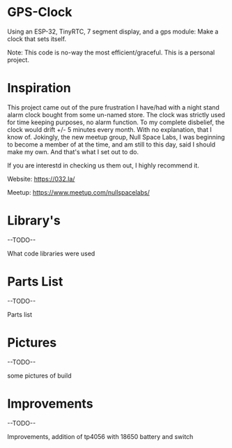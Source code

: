 # GPS-Clock
Using an ESP-32, TinyRTC, 7 segment display, and a gps module: Make a clock that sets itself.

Note: This code is no-way the most efficient/graceful. This is a personal project.

# Inspiration
This project came out of the pure frustration I have/had with a night stand alarm clock bought from some un-named store.
The clock was strictly used for time keeping purposes, no alarm function. To my complete disbelief, the clock would drift +/- 5 minutes every month. With no explanation, that I know of.
Jokingly, the new meetup group, Null Space Labs, I was beginning to become a member of at the time, and am still to this day, said I should make my own.
And that's what I set out to do.

If you are interestd in checking us them out, I highly recommend it.

Website: https://032.la/

Meetup: https://www.meetup.com/nullspacelabs/

# Library's

--TODO--

What code libraries were used

# Parts List

--TODO--

Parts list

# Pictures

--TODO--

some pictures of build

# Improvements

--TODO--

Improvements, addition of tp4056 with 18650 battery and switch

